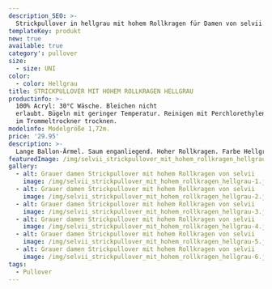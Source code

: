 ```yaml
---
description_SEO: >-
  Strickpullover in hellgrau mit hohem Rollkragen für Damen von selvii.
templateKey: produkt
new: true
available: true
category': pullover
size:
  - size: UNI
color:
  - color: Hellgrau
title: STRICKPULLOVER MIT HOHEM ROLLKRAGEN HELLGRAU
productinfo: >-
  100% Acryl: 30°C Wäsche. Bleichen nicht
  erlaubt. Bügeln mit geringer Temperatur. Reinigen mit Perchlorethylen. Nicht
  im Trommeltrockner trocknen.
modelinfo: Modelgröße 1,72m.
price: '29.95'
description: >-
  Lange Ballon-Ärmel. Saum enganliegend. Hoher Rollkragen. Farbe Hellgrau.
featuredImage: /img/selvii_strickpullover_mit_hohem_rollkragen_hellgrau-1.jpg
gallery:
  - alt: Grauer damen Strickpullover mit hohem Rollkragen von selvii
    image: /img/selvii_strickpullover_mit_hohem_rollkragen_hellgrau-1.jpg
  - alt: Grauer damen Strickpullover mit hohem Rollkragen von selvii
    image: /img/selvii_strickpullover_mit_hohem_rollkragen_hellgrau-2.jpg
  - alt: Grauer damen Strickpullover mit hohem Rollkragen von selvii
    image: /img/selvii_strickpullover_mit_hohem_rollkragen_hellgrau-3.jpg
  - alt: Grauer damen Strickpullover mit hohem Rollkragen von selvii
    image: /img/selvii_strickpullover_mit_hohem_rollkragen_hellgrau-4.jpg
  - alt: Grauer damen Strickpullover mit hohem Rollkragen von selvii
    image: /img/selvii_strickpullover_mit_hohem_rollkragen_hellgrau-5.jpg
  - alt: Grauer damen Strickpullover mit hohem Rollkragen von selvii
    image: /img/selvii_strickpullover_mit_hohem_rollkragen_hellgrau-6.jpg
tags:
  - Pullover
---
```


